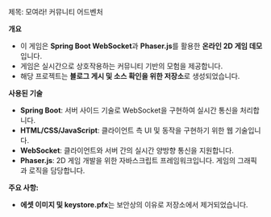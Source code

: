 제목: 모여라! 커뮤니티 어드벤처   
  
**개요**  
- 이 게임은 **Spring Boot WebSocket**과 **Phaser.js**를 활용한 **온라인 2D 게임 데모**입니다.  
- 게임은 실시간으로 상호작용하는 커뮤니티 기반의 모험을 제공합니다.  
- 해당 프로젝트는 **블로그 게시 및 소스 확인을 위한 저장소**로 생성되었습니다.  

**사용된 기술**  
- **Spring Boot**: 서버 사이드 기술로 WebSocket을 구현하여 실시간 통신을 처리합니다.  
- **HTML/CSS/JavaScript**: 클라이언트 측 UI 및 동작을 구현하기 위한 웹 기술입니다.  
- **WebSocket**: 클라이언트와 서버 간의 실시간 양방향 통신을 지원합니다.  
- **Phaser.js**: 2D 게임 개발을 위한 자바스크립트 프레임워크입니다. 게임의 그래픽과 로직을 담당합니다.  
  
**주요 사항:**  
- **에셋 이미지 및 keystore.pfx**는 보안상의 이유로 저장소에서 제거되었습니다.  
